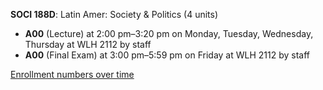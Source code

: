 **SOCI 188D**: Latin Amer: Society & Politics (4 units)

- **A00** (Lecture) at 2:00 pm–3:20 pm on Monday, Tuesday, Wednesday, Thursday at WLH 2112 by staff
- **A00** (Final Exam) at 3:00 pm–5:59 pm on Friday at WLH 2112 by staff

[Enrollment numbers over time](./SOCI188D.tsv)
